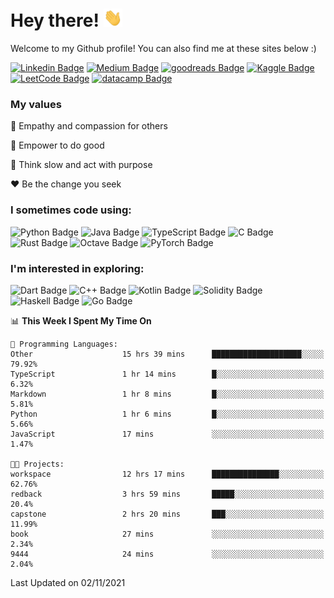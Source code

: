 # Hey there! <img src="https://raw.githubusercontent.com/ericfzhu/ericfzhu/master/wave.gif" width="30px">

Welcome to my Github profile! You can also find me at these sites below :)

[//]: <> (Some of the badges here are just for my own motivation purposes.)

[![Linkedin Badge](https://img.shields.io/badge/-ericfzhu-0A66C2?logo=linkedin&style=flat)](https://linkedin.com/in/ericfzhu/)
[![Medium Badge](https://img.shields.io/badge/-ericfzhu-000000?logo=medium&logoColor=white&style=flat)](https://medium.com/@ericfzhu)
[![goodreads Badge](https://img.shields.io/badge/-ericfzhu-372213?logo=goodreads&logoColor=white&style=flat)](https://goodreads.com/ericfzhu)
[![Kaggle Badge](https://img.shields.io/badge/-ericzfhu-20BEFF?logo=kaggle&logoColor=white&style=flat)](https://kaggle.com/ericfzhu)
[![LeetCode Badge](https://img.shields.io/badge/-ericfzhu-FFA116?logo=leetcode&logoColor=white&style=flat)](https://leetcode.com/ericfzhu/)
[![datacamp Badge](https://img.shields.io/badge/-ericfzhu-03EF62?logo=datacamp&logoColor=white&style=flat)](https://datacamp.com/profile/ericfzhu)


### My values

:blue_heart: Empathy and compassion for others

:purple_heart: Empower to do good

:green_heart: Think slow and act with purpose

:heart: Be the change you seek

### I sometimes code using:
<!-- 
#### Languages: -->

![Python Badge](https://img.shields.io/badge/-Python-14354C?logo=python&logoColor=white&style=flat)
![Java Badge](https://img.shields.io/badge/-Java-007396?logo=java&logoColor=white&style=flat)
![TypeScript Badge](https://img.shields.io/badge/-TypeScript-3178C6?logo=typescript&logoColor=white&style=flat)
![C Badge](https://img.shields.io/badge/C-%2300599C.svg?logo=c&logoColor=white&style=flat)
![Rust Badge](https://img.shields.io/badge/-Rust-000000?logo=rust&style=flat)
![Octave Badge](https://img.shields.io/badge/-Octave-0790C0?logo=Octave&logoColor=white&style=flat)
![PyTorch Badge](https://img.shields.io/badge/-PyTorch-EE4C2C?logo=PyTorch&logoColor=white&style=flat)

<!-- 
#### Databases:

![Postgres Badge](https://img.shields.io/badge/-Postgres-316192?logo=postgresql&logoColor=white&style=flat)
![SQLite Badge](https://img.shields.io/badge/-SQLite-07405e?logo=sqlite&logoColor=white&style=flat)
![MongoDB Badge](https://img.shields.io/badge/-MongoDB-47A248?logo=mongodb&logoColor=white&style=flat) -->

<!-- #### Data Science / Machine Learning:

![pandas Badge](https://img.shields.io/badge/-pandas-150458?logo=pandas&logoColor=white&style=flat)
![NumPy Badge](https://img.shields.io/badge/-NumPy-013243?logo=numpy&logoColor=white&style=flat)
![scikit-learn Badge](https://img.shields.io/badge/-scikit%20learn-F7931E?logo=scikit-learn&logoColor=white&style=flat)
![TensorFlow Badge](https://img.shields.io/badge/-TensorFlow-FF6F00?logo=tensorflow&logoColor=white&style=flat)
![Keras Badge](https://img.shields.io/badge/-Keras-D00000?logo=Keras&logoColor=white&style=flat) -->

### I'm interested in exploring:

![Dart Badge](https://img.shields.io/badge/-Dart-0175C2?logo=dart&style=flat)
![C++ Badge](https://img.shields.io/badge/-C++-00599C?logo=c%2B%2B&logoColor=white&style=flat)
![Kotlin Badge](https://img.shields.io/badge/-Kotlin-7F52FF?logo=kotlin&logoColor=white&style=flat)
![Solidity Badge](https://img.shields.io/badge/-Solidity-363636?logo=solidity&logoColor=white&style=flat)
![Haskell Badge](https://img.shields.io/badge/-Haskell-5D4F85?logo=haskell&logoColor=white&style=flat)
![Go Badge](https://img.shields.io/badge/-Go-00ADD8?logo=go&logoColor=white&style=flat)
<!-- ![JavaScript Badge](https://img.shields.io/badge/-JavaScript-323330?logo=javascript&logoColor=F7DF1E&style=flat) -->

<!--START_SECTION:waka-->
📊 **This Week I Spent My Time On** 

```text
💬 Programming Languages: 
Other                    15 hrs 39 mins      ████████████████████░░░░░   79.92% 
TypeScript               1 hr 14 mins        █░░░░░░░░░░░░░░░░░░░░░░░░   6.32% 
Markdown                 1 hr 8 mins         █░░░░░░░░░░░░░░░░░░░░░░░░   5.81% 
Python                   1 hr 6 mins         █░░░░░░░░░░░░░░░░░░░░░░░░   5.66% 
JavaScript               17 mins             ░░░░░░░░░░░░░░░░░░░░░░░░░   1.47%

🐱‍💻 Projects: 
workspace                12 hrs 17 mins      ███████████████░░░░░░░░░░   62.76% 
redback                  3 hrs 59 mins       █████░░░░░░░░░░░░░░░░░░░░   20.4% 
capstone                 2 hrs 20 mins       ███░░░░░░░░░░░░░░░░░░░░░░   11.99% 
book                     27 mins             ░░░░░░░░░░░░░░░░░░░░░░░░░   2.34% 
9444                     24 mins             ░░░░░░░░░░░░░░░░░░░░░░░░░   2.04%

```


 Last Updated on 02/11/2021
<!--END_SECTION:waka-->
